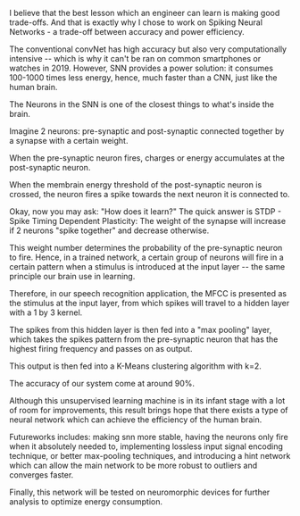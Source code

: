 


I believe that the best lesson which an engineer can learn is making good trade-offs. And that is exactly why I chose to work on Spiking Neural Networks - a trade-off between accuracy and power efficiency. 

The conventional convNet has high accuracy but also very computationally intensive -- which is why it can't be ran on common smartphones or watches in 2019. However, SNN provides a power solution: it consumes 100-1000 times less energy, hence, much faster than a CNN, just like the human brain. 

The Neurons in the SNN is one of the closest things to what's inside the brain. 

Imagine 2 neurons: pre-synaptic and post-synaptic connected together by a synapse with a certain weight. 

When the pre-synaptic neuron fires, charges or energy accumulates at the post-synaptic neuron. 

When the membrain energy threshold of the post-synaptic neuron is crossed, the neuron fires a spike towards the next neuron it is connected to. 

Okay, now you may ask: "How does it learn?" The quick answer is STDP - Spike Timing Dependent Plasticity: The weight of the synapse will increase if 2 neurons "spike together" and decrease otherwise. 

This weight number determines the probability of the pre-synaptic neuron to fire. Hence, in a trained network, a certain group of neurons will fire in a certain pattern when a stimulus is introduced at the input layer -- the same principle our brain use in learning. 

Therefore, in our speech recognition application, the MFCC is presented as the stimulus at the input layer, from which spikes will travel to a hidden layer with a 1 by 3 kernel. 

The spikes from this hidden layer is then fed into a "max pooling" layer, which takes the spikes pattern from the pre-synaptic neuron that has the highest firing frequency and passes on as output. 

This output is then fed into a K-Means clustering algorithm with k=2. 

The accuracy of our system come at around 90%. 

Although this unsupervised learning machine is in its infant stage with a lot of room for improvements, this result brings hope that there exists a type of neural network which can achieve the efficiency of the human brain. 

Futureworks includes: making snn more stable, having the neurons only fire when it absolutely needed to, implementing lossless input signal encoding technique, or better max-pooling techniques, and introducing a hint network which can allow the main network to be more robust to outliers and converges faster. 

Finally, this network will be tested on neuromorphic devices for further analysis to optimize energy consumption.